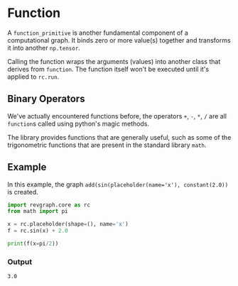 # Function

A `function_primitive` is another fundamental component of a computational
graph. It binds zero or more value(s) together and transforms it into another `np.tensor`.

Calling the function wraps the arguments (values) into another class that 
derives from `function`. The function itself won't be executed until it's 
applied to `rc.run`.

## Binary Operators

We've actually encountered functions before, the operators `+`, `-`, `*`, `/`
are all `function`s called using python's magic methods.

The library provides functions that are generally useful, such as some of the 
trigonometric functions that are present in the standard library `math`.

## Example

In this example, the graph `add(sin(placeholder(name='x'), constant(2.0))` is 
created.

```python
import revgraph.core as rc
from math import pi

x = rc.placeholder(shape=(), name='x')
f = rc.sin(x) + 2.0

print(f(x=pi/2))
```

### Output
```text
3.0
```
